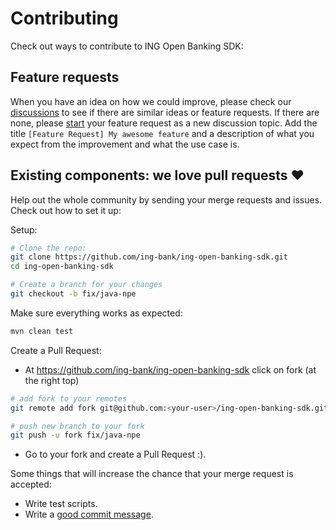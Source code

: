 # Contributing

Check out ways to contribute to ING Open Banking SDK:

## Feature requests

When you have an idea on how we could improve, please check our [discussions](https://github.com/ing-bank/ing-open-banking-sdk/discussions) to see if there are similar ideas or feature requests. If there are none, please [start](https://github.com/ing-bank/ing-open-banking-sdk/discussions/new) your feature request as a new discussion topic. Add the title `[Feature Request] My awesome feature` and a description of what you expect from the improvement and what the use case is.

## Existing components: we love pull requests ♥

Help out the whole community by sending your merge requests and issues.
Check out how to set it up:

Setup:

```bash
# Clone the repo:
git clone https://github.com/ing-bank/ing-open-banking-sdk.git
cd ing-open-banking-sdk

# Create a branch for your changes
git checkout -b fix/java-npe
```

Make sure everything works as expected:

```bash
mvn clean test
```

Create a Pull Request:

- At <https://github.com/ing-bank/ing-open-banking-sdk> click on fork (at the right top)

```bash
# add fork to your remotes
git remote add fork git@github.com:<your-user>/ing-open-banking-sdk.git

# push new branch to your fork
git push -u fork fix/java-npe
```

- Go to your fork and create a Pull Request :).

Some things that will increase the chance that your merge request is accepted:

- Write test scripts.
- Write a [good commit message](https://www.conventionalcommits.org/).
